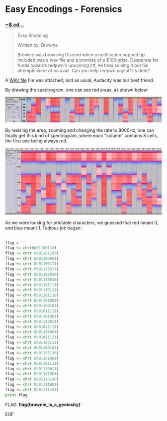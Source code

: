 # Easy Encodings - Forensics

### [~$ cd ..](../)

>Easy Encoding
>
>Written by: Brownie
>
>Brownie was browsing Discord when a notification popped up. Included was a wav file and a promise of a $100 prize. Desperate for funds towards redpwn's upcoming ctf, he tried solving it but his attempts were of no avail. Can you help redpwn pay off its debt?

A [WAV file](audio.wav) file was attached, and as usual, Audacity was our best friend.

By drawing the spectrogram, one can see red areas, as shown below:

![audacity1](audacity1.png)

By resizing the area, zooming and changing the rate to 8000Hz, one can finally get this kind of spectrogram, where each "column" contains 8 cells, the first one being always red.

![audacity2](audacity2.png)

As we were looking for printable characters, we guessed that red meant 0, and blue meant 1. Tedious job began:

```python

flag = ''
flag += chr(0b01100110)
flag += chr( 0b01101100)
flag += chr( 0b01100001)
flag += chr( 0b01100111)
flag += chr( 0b01111011)
flag += chr( 0b01100010)
flag += chr( 0b01110010)
flag += chr( 0b01101111)
flag += chr( 0b01110111)
flag += chr( 0b01101110)
flag += chr( 0b01101001)
flag += chr( 0b01100101)
flag += chr( 0b01011111)
flag += chr( 0b01101001)
flag += chr( 0b01110011)
flag += chr( 0b01011111)
flag += chr( 0b01100001)
flag += chr( 0b01011111)
flag += chr( 0b01100111)
flag += chr( 0b01100101)
flag += chr( 0b01101110)
flag += chr( 0b01101001)
flag += chr( 0b01101111)
flag += chr( 0b01110011)
flag += chr( 0b01101001)
flag += chr( 0b01110100)
flag += chr( 0b01111001)
flag += chr( 0b01111101)
print flag
```

FLAG: **flag{brownie_is_a_geniosity}**

EOF
